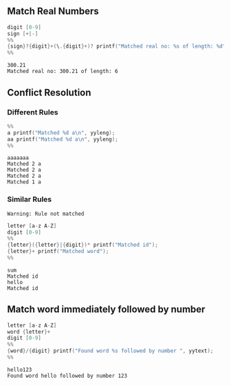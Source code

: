 ## Match Real Numbers

```c
digit [0-9]
sign [+|-]
%%
{sign}?{digit}+(\.{digit}+)? printf("Matched real no: %s of length: %d", yytext, yyleng);
%%
```

```
300.21
Matched real no: 300.21 of length: 6
```

## Conflict Resolution

### Different Rules

```c
%%
a printf("Matched %d a\n", yyleng);
aa printf("Matched %d a\n", yyleng);
%%
```

```
aaaaaaa
Matched 2 a
Matched 2 a
Matched 2 a
Matched 1 a
```

### Similar Rules

`Warning: Rule not matched`

```c
letter [a-z A-Z]
digit [0-9]
%%
{letter}({letter}|{digit})* printf("Matched id");
{letter}+ printf("Matched word");
%%
```

```
sum
Matched id
hello
Matched id
```

## Match word immediately followed by number

```c
letter [a-z A-Z]
word {letter}+
digit [0-9]
%%
{word}/{digit} printf("Found word %s followed by number ", yytext);
%%
```

```
hello123
Found word hello followed by number 123
```

